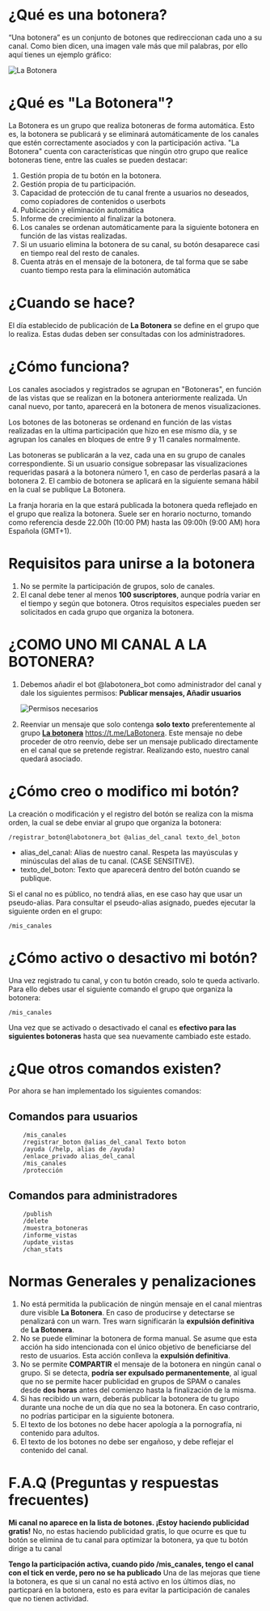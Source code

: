 # ¿Qué es una botonera?
“Una botonera” es un conjunto de botones que redireccionan cada uno a su canal.
Como bien dicen, una imagen vale más que mil palabras, por ello aquí tienes un ejemplo gráfico:

![La Botonera](/media/botonera.png)

# ¿Qué es "La Botonera"?
La Botonera es un grupo que realiza botoneras de forma automática. Esto es, la botonera se publicará y se eliminará automáticamente de los canales que estén correctamente asociados y con la participación activa.
"La Botonera" cuenta con características que ningún otro grupo que realice botoneras tiene, entre las cuales se pueden destacar:

1. Gestión propia de tu botón en la botonera.
1. Gestión propia de tu participación.
1. Capacidad de protección de tu canal frente a usuarios no deseados, como copiadores de contenidos o userbots
1. Publicación y eliminación automática
1. Informe de crecimiento al finalizar la botonera.
1. Los canales se ordenan automáticamente para la siguiente botonera en función de las vistas realizadas.
1. Si un usuario elimina la botonera de su canal, su botón desaparece casi en tiempo real del resto de canales.
1. Cuenta atrás en el mensaje de la botonera, de tal forma que se sabe cuanto tiempo resta para la eliminación automática


# ¿Cuando se hace?

El día establecido de publicación de **La Botonera** se define en el grupo que lo realiza. Estas dudas deben ser consultadas con los administradores.

# ¿Cómo funciona?

Los canales asociados y registrados se agrupan en "Botoneras", en función de las vistas que se realizan en la botonera anteriormente realizada. Un canal nuevo, por tanto, aparecerá en la botonera de menos visualizaciones.

Los botones de las botoneras se ordenand en función de las vistas realizadas en la ultima participación que hizo en ese mismo día, y se agrupan los canales en bloques de entre 9 y 11 canales normalmente.

Las botoneras se publicarán a la vez, cada una en su grupo de canales correspondiente. Si un usuario consigue sobrepasar 
las visualizaciones requeridas pasará a la botonera número 1, en caso de perderlas pasará a la botonera 2. El cambio de 
botonera se aplicará en la siguiente semana hábil en la cual se publique La Botonera.

La franja horaria en la que estará publicada la botonera queda reflejado en el grupo que realiza la botonera. Suele ser en horario nocturno, tomando como referencia desde 22.00h (10:00 PM) hasta las 09:00h (9:00 AM) hora Española (GMT+1).


# Requisitos para unirse a la botonera

1. No se permite la participación de grupos, solo de canales.
1. El canal debe tener al menos **100 suscriptores**, aunque podría variar en el tiempo y según que botonera. Otros requisitos especiales pueden ser solicitados en cada grupo que organiza la botonera.



# ¿COMO UNO MI CANAL A LA BOTONERA?

1. Debemos añadir el bot @labotonera_bot como administrador del canal y dale los siguientes permisos: **Publicar mensajes, Añadir usuarios**
    
    ![Permisos necesarios](/media/permisos_labotonera_bot.png)

2. Reenviar un mensaje que solo contenga **solo texto** preferentemente al grupo [**La botonera**](https://t.me/LaBotonera) https://t.me/LaBotonera. Este mensaje no debe proceder de otro reenvío, debe ser un mensaje publicado directamente en el canal que se pretende registrar. Realizando esto, nuestro canal quedará asociado.


# ¿Cómo creo o modifico mi botón?

La creación o modificación y el registro del botón se realiza con la misma orden, la cual se debe enviar al grupo que organiza la botonera:
 ```
 /registrar_boton@labotonera_bot @alias_del_canal texto_del_boton
 ```

* alias_del_canal: Alias de nuestro canal. Respeta las mayúsculas y minúsculas del alias de tu canal. (CASE SENSITIVE). 
* texto_del_boton: Texto que aparecerá dentro del botón cuando se publique.

Si el canal no es público, no tendrá alias, en ese caso hay que usar un pseudo-alias. Para consultar el pseudo-alias asignado, puedes ejecutar la siguiente orden en el grupo:
```
/mis_canales
```

# ¿Cómo activo o desactivo mi botón?

Una vez registrado tu canal, y con tu botón creado, solo te queda activarlo. Para ello debes usar el siguiente comando el grupo que organiza la botonera:

```
/mis_canales
```


Una vez que se activado o desactivado el canal es **efectivo para las siguientes botoneras** hasta que sea nuevamente cambiado este estado.

# ¿Que otros comandos existen?

Por ahora se han implementado los siguientes comandos:

## Comandos para usuarios
```
    /mis_canales
    /registrar_boton @alias_del_canal Texto boton 
    /ayuda (/help, alias de /ayuda)
    /enlace_privado alias_del_canal
    /mis_canales
    /protección
```

## Comandos para administradores
```
    /publish
    /delete
    /muestra_botoneras
    /informe_vistas
    /update_vistas
    /chan_stats
```


# Normas Generales y penalizaciones

1. No está permitida la publicación de ningún mensaje en el canal mientras dure visible **La Botonera**. En caso de producirse y detectarse se penalizará con un warn. Tres warn significarán la **expulsión definitiva** de **La Botonera**.
1. No se puede eliminar la botonera de forma manual. Se asume que esta acción ha sido intencionada con el único objetivo de beneficiarse del resto de usuarios. Esta acción conlleva la **expulsión definitiva**.
1. No se permite **COMPARTIR** el mensaje de la botonera en ningún canal o grupo. Si se detecta, **podría ser expulsado permanentemente**, al igual que no se permite hacer publicidad en grupos de SPAM o canales desde **dos horas** antes del comienzo hasta la finalización de la misma.
1. Si has recibido un warn, deberás publicar la botonera de tu grupo durante una noche de un día que no sea la botonera. En caso contrario, no podrías participar en la siguiente botonera.
1. El texto de los botones no debe hacer apología a la pornografía, ni contenido para adultos.
1. El texto de los botones no debe ser engañoso, y debe reflejar el contenido del canal.


# F.A.Q (Preguntas y respuestas frecuentes)
<b>Mi canal no aparece en la lista de botones. ¡Estoy haciendo publicidad gratis!</b>
No, no estas haciendo publicidad gratis, lo que ocurre es que tu botón se elimina de tu canal para optimizar la botonera, ya que tu botón dirige a tu canal

<b>Tengo la participación activa, cuando pido /mis_canales, tengo el canal con el tick en verde, pero no se ha publicado</b>
Una de las mejoras que tiene la botonera, es que si un canal no está activo en los últimos días, no particpará en la botonera, esto es para evitar la participación de canales que no tienen actividad.


